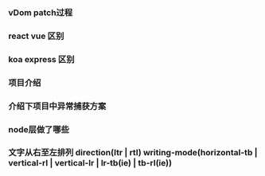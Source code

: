### vDom patch过程
### react vue 区别
### koa express 区别
### 项目介绍
### 介绍下项目中异常捕获方案
### node层做了哪些
### 文字从右至左排列 direction(ltr | rtl) writing-mode(horizontal-tb | vertical-rl | vertical-lr | lr-tb(ie) | tb-rl(ie))
